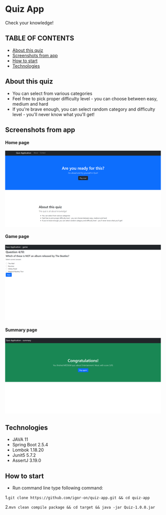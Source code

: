 # Quiz App

Check your knowledge!

## TABLE OF CONTENTS

* [About this quiz](#about-this-quiz)
* [Screenshots from app](#screenshots-from-app)
* [How to start](#how-to-start)
* [Technologies](#technologies)

## About this quiz

* You can select from various categories
*  Feel free to pick proper difficulty level - you can choose between easy, medium and hard
*  If you're brave enough, you can select random category and difficulty level - you'll never know what you'll get!

## Screenshots from app

#### Home page
![Alt text](./src/main/resources/static/assets/home-page-view.PNG)
#### Game page
![Alt text](./src/main/resources/static/assets/game-page-view.PNG)
#### Summary page
![Alt text](./src/main/resources/static/assets/summary-page-view.PNG)


## Technologies

* JAVA 11
* Spring Boot 2.5.4
* Lombok 1.18.20
* Junit5 5.7.2
* AssertJ 3.19.0

## How to start


* Run command line type following command:

1.`
git clone https://github.com/igor-on/quiz-app.git && cd quiz-app
`

2.`
mvn clean compile package && cd target && java -jar Quiz-1.0.0.jar
`

